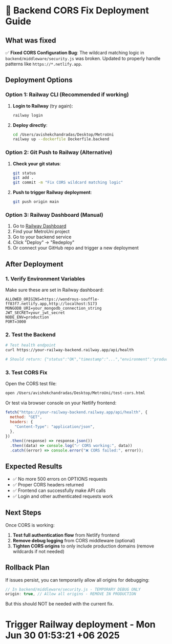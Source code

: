 # 🚀 Backend CORS Fix Deployment Guide

## What was fixed

✅ **Fixed CORS Configuration Bug**: The wildcard matching logic in `backend/middleware/security.js` was broken. Updated to properly handle patterns like `https://*.netlify.app`.

## Deployment Options

### Option 1: Railway CLI (Recommended if working)

1. **Login to Railway** (try again):
   ```bash
   railway login
   ```
2. **Deploy directly**:
   ```bash
   cd /Users/avishekchandradas/Desktop/MetroUni
   railway up --dockerfile Dockerfile.backend
   ```

### Option 2: Git Push to Railway (Alternative)

1. **Check your git status**:

   ```bash
   git status
   git add .
   git commit -m "Fix CORS wildcard matching logic"
   ```

2. **Push to trigger Railway deployment**:
   ```bash
   git push origin main
   ```

### Option 3: Railway Dashboard (Manual)

1. Go to [Railway Dashboard](https://railway.app/dashboard)
2. Find your MetroUni project
3. Go to your backend service
4. Click "Deploy" → "Redeploy"
5. Or connect your GitHub repo and trigger a new deployment

## After Deployment

### 1. Verify Environment Variables

Make sure these are set in Railway dashboard:

```
ALLOWED_ORIGINS=https://wondrous-souffle-ff83f7.netlify.app,http://localhost:5173
MONGODB_URI=your_mongodb_connection_string
JWT_SECRET=your_jwt_secret
NODE_ENV=production
PORT=3000
```

### 2. Test the Backend

```bash
# Test health endpoint
curl https://your-railway-backend.railway.app/api/health

# Should return: {"status":"OK","timestamp":"...","environment":"production"}
```

### 3. Test CORS Fix

Open the CORS test file:

```bash
open /Users/avishekchandradas/Desktop/MetroUni/test-cors.html
```

Or test via browser console on your Netlify frontend:

```javascript
fetch("https://your-railway-backend.railway.app/api/health", {
  method: "GET",
  headers: {
    "Content-Type": "application/json",
  },
})
  .then((response) => response.json())
  .then((data) => console.log("✅ CORS working:", data))
  .catch((error) => console.error("❌ CORS failed:", error));
```

## Expected Results

- ✅ No more 500 errors on OPTIONS requests
- ✅ Proper CORS headers returned
- ✅ Frontend can successfully make API calls
- ✅ Login and other authenticated requests work

## Next Steps

Once CORS is working:

1. **Test full authentication flow** from Netlify frontend
2. **Remove debug logging** from CORS middleware (optional)
3. **Tighten CORS origins** to only include production domains (remove wildcards if not needed)

## Rollback Plan

If issues persist, you can temporarily allow all origins for debugging:

```javascript
// In backend/middleware/security.js - TEMPORARY DEBUG ONLY
origin: true, // Allow all origins - REMOVE IN PRODUCTION
```

But this should NOT be needed with the current fix.

# Trigger Railway deployment - Mon Jun 30 01:53:21 +06 2025
